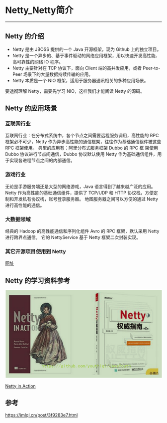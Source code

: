 # Netty_Netty简介

----

## Netty 的介绍

+   Netty 是由 JBOSS 提供的一个 Java 开源框架，现为 Github 上的独立项目。
+   Netty 是一个异步的、基于事件驱动的网络应用框架，用以快速开发高性能、高可靠性的网络 IO 程序。
+   Netty 主要针对在 TCP 协议下，面向 Client 端的高并发应用，或者 Peer-to-Peer 场景下的大量数据持续传输的应用。
+   Netty 本质是一个 NIO 框架，适用于服务器通讯相关的多种应用场景。

要透彻理解 Netty，需要先学习 NIO，这样我们才能阅读 Netty 的源码。


## Netty 的应用场景

### 互联网行业

互联网行业：在分布式系统中，各个节点之间需要远程服务调用，高性能的 RPC 框架必不可少，Netty 作为异步高性能的通信框架，往往作为基础通信组件被这些 RPC 框架使用。
典型的应用有：阿里分布式服务框架 Dubbo 的 RPC 框 架使用 Dubbo 协议进行节点间通信，Dubbo 协议默认使用 Netty 作为基础通信组件，用于实现各进程节点之间的内部通信。

### 游戏行业

无论是手游服务端还是大型的网络游戏，Java 语言得到了越来越广泛的应用。
Netty 作为高性能的基础通信组件，提供了 TCP/UDP 和 HTTP 协议栈，方便定制和开发私有协议栈，账号登录服务器。
地图服务器之间可以方便的通过 Netty 进行高性能的通信。

### 大数据领域
经典的 Hadoop 的高性能通信和序列化组件 Avro 的 RPC 框架，默认采用 Netty 进行跨界点通信。
它的 NettyService 基于 Netty 框架二次封装实现。

### 其它开源项目使用到 Netty

[网址](https://netty.io/wiki/related-projects.html)

## Netty 的学习资料参考

![](../images/2022/03/20220308110517.png)

[Netty in Action](https://waylau.com/essential-netty-in-action/index.html)

## 参考

https://imlql.cn/post/3f9283e7.html

